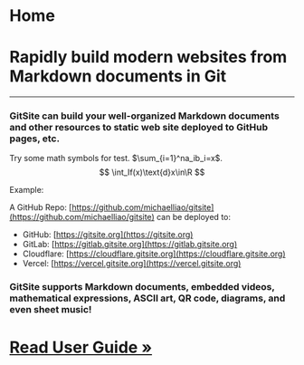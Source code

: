 # Home

# Rapidly build modern websites from Markdown documents in Git

---

### GitSite can build your well-organized Markdown documents and other resources to static web site deployed to GitHub pages, etc.

Try some math symbols for test. $\sum_{i=1}^na_ib_i=x$.
$$
\int_If(x)\text{d}x\in\R
$$


Example:

A GitHub Repo: [https://github.com/michaelliao/gitsite](https://github.com/michaelliao/gitsite) can be deployed to:

- GitHub: [https://gitsite.org](https://gitsite.org)
- GitLab: [https://gitlab.gitsite.org](https://gitlab.gitsite.org)
- Cloudflare: [https://cloudflare.gitsite.org](https://cloudflare.gitsite.org)
- Vercel: [https://vercel.gitsite.org](https://vercel.gitsite.org)

### GitSite supports Markdown documents, embedded videos, mathematical expressions, ASCII art, QR code, diagrams, and even sheet music!

# [Read User Guide »](/books/gitsite-guide/index.html)
